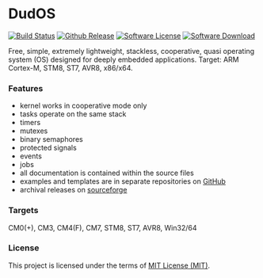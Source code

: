 # DudOS
  [![Build Status](https://travis-ci.org/stateos/DudOS.svg)](https://travis-ci.org/stateos/DudOS)
  [![Github Release](https://img.shields.io/github/release/stateos/DudOS.svg)](https://github.com/stateos/DudOS/releases)
  [![Software License](https://img.shields.io/github/license/stateos/DudOS.svg)](https://opensource.org/licenses/MIT)
  [![Software Download](https://img.shields.io/sourceforge/dt/dudos.stateos.p.svg)](https://sourceforge.net/projects/dudos.stateos.p/files/latest/download)

Free, simple, extremely lightweight, stackless, cooperative, quasi operating system (OS) designed for deeply embedded applications.
Target: ARM Cortex-M, STM8, ST7, AVR8, x86/x64.

### Features

- kernel works in cooperative mode only
- tasks operate on the same stack
- timers
- mutexes
- binary semaphores
- protected signals
- events
- jobs
- all documentation is contained within the source files
- examples and templates are in separate repositories on [GitHub](https://github.com/stateos)
- archival releases on [sourceforge](https://sourceforge.net/projects/dudos.stateos.p)

### Targets

CM0(+), CM3, CM4(F), CM7, STM8, ST7, AVR8, Win32/64

### License

This project is licensed under the terms of [MIT License (MIT)](https://opensource.org/licenses/MIT).

